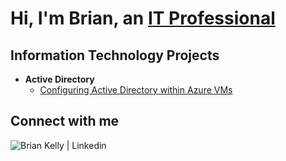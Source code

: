 <h1>Hi, I'm Brian, an <a href="https://www.linkedin.com/in/briankelly-it">IT Professional</a></h1>

<h2>Information Technology Projects</h2>

- <b>Active Directory</b>
  - [Configuring Active Directory within Azure VMs](https://github.com/briankelly-it/configure-ad)

<h2>Connect with me</h2>

<a href="https://www.linkedin.com/in/briankelly-it"><img align="left" alt="Brian Kelly | Linkedin" src="https://img.shields.io/badge/LinkedIn-0077B5?style=for-the-badge&logo=linkedin&logoColor=white" /></a>
